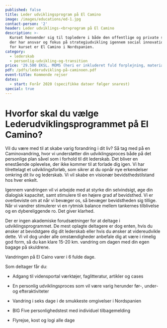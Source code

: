 ```yaml
---
published: false
title: Leder udviklingsprogram på El Camino
image: /images/educations/ed-1.jpg
contact-person: '2'
header: Leder udviklings-<br>program på El Camino
description: >-
  Kurset henvender sig til topledere i både den offentlige og private sektor,
  der har ansvar og fokus på strategiudvikling igennem social innovation. Rammen
  for kurset er El Camino i Nordspanien.
category:
  - lederskab
  - personlig-udvikling-og-transition
price: '29.500 EKSL. MOMS (heri er inkluderet fuld forplejning, materialer og rejse) '
pdf: /pdfs/lederudvikling-på-caminoen.pdf
event-title: Kommende rejser
dates:
  - start: Forår 2020 (specifikke datoer følger snarest)
special: true
---
```


# Hvorfor skal du vælge Lederudviklingsprogrammet på El Camino?

Vil du være med til at skabe varig forandring i dit liv? Så tag med på en Caminovandring, hvor vi understøtter din udviklingsproces både på det personlige plan såvel som i forhold til dit lederskab. Det bliver en enestående oplevelse, der ikke kommer til at forlade dig igen. Vi har tilrettelagt et udviklingsforløb, som sikrer at du opnår nye erkendelser omkring dit liv og lederskab. Vi vil skabe en visionær bevidsthedstilstand hos hver enkelt.

Igennem vandringen vil vi arbejde med at styrke din selvindsigt, øge din dialogisk kapacitet, samt stimulere til en højere grad af bevidsthed. Vi er overbeviste om at når vi bevæger os, så bevæger bevidstheden sig tillige. Når vi vandrer stimulerer vi en rytmisk balance mellem tankernes tilblivelse og en dybereliggende ro. Det giver klarhed.

Der er ingen akademiske forudsætninger for at deltage i udviklingsprogrammet. De mest oplagte deltagere er dog enten, hvis du ønsker at bevidstgøre dig dit lederskab eller hvis du ønsker at videreudvikle dette. Vi vil dog under alle omstændigheder anbefale dig at være i rimelig god form, så du kan klare 15-20 km. vandring om dagen med din egen bagage på skuldrene.

Vandringen på El Caino varer i 6 fulde dage.

Som deltager får du:

- Adgang til vidensportal værktøjer, faglitteratur, artikler og cases

- En personlig udviklingsproces som vil være varig herunder før-, under- og efteraktiviteter

- Vandring i seks dage i de smukkeste omgivelser i Nordspanien

- BIG Five personlighedstest med individuel tilbagemelding

- Flyrejse, kost og logi alle dage
